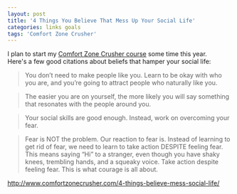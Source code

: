 ```yaml
---
layout: post
title: '4 Things You Believe That Mess Up Your Social Life'
categories: links goals
tags: 'Comfort Zone Crusher'
---
```


I plan to start my [Comfort Zone Crusher course](http://www.comfortzonecrusher.com/) some time this year.  
Here's a few good citations about beliefs that hamper your social life:




> You don’t need to make people like you. Learn to be okay with who you are, and you’re going to attract people who naturally like you.

> The easier you are on yourself, the more likely you will say something that resonates with the people around you.

> Your social skills are good enough. Instead, work on overcoming your fear.

> Fear is NOT the problem. Our reaction to fear is.
> Instead of learning to get rid of fear, we need to learn to take action DESPITE feeling fear. This means saying “Hi” to a stranger, even though you have shaky knees, trembling hands, and a squeaky voice.
> Take action despite feeling fear. This is what courage is all about.

<http://www.comfortzonecrusher.com/4-things-believe-mess-social-life/>



